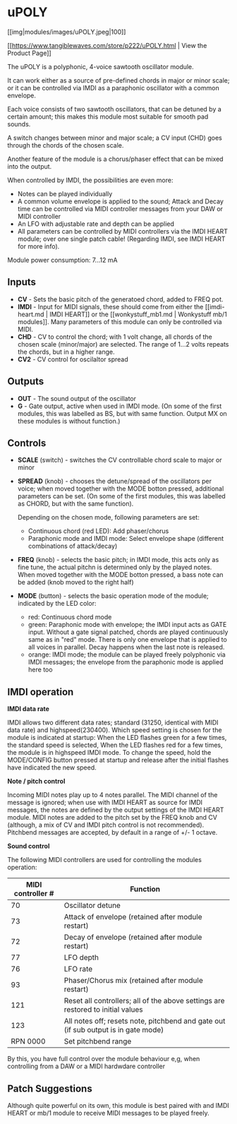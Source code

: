 # uPOLY

[[img|modules/images/uPOLY.jpeg|100]]

[[https://www.tangiblewaves.com/store/p222/uPOLY.html | View the Product Page]]

The uPOLY is a polyphonic, 4-voice sawtooth oscillator module.

It can work either as a source of pre-defined chords in major or minor scale; or it can be controlled via IMDI as a paraphonic oscillator with a common envelope.

Each voice consists of two sawtooth oscillators, that can be detuned by a certain amount; this makes this module most suitable for smooth pad sounds.

A switch changes between minor and major scale; a CV input (CHD) goes through the chords of the chosen scale.

Another feature of the module is a chorus/phaser effect that can be mixed into the output.

When controlled by IMDI, the possibilities are even more:
* Notes can be played individually
* A common volume envelope is applied to the sound; Attack and Decay time can be controlled via MIDI controller messages from your DAW or MIDI controller
* An LFO with adjustable rate and depth can be applied
* All parameters can be controlled by MIDI controllers via the IMDI HEART module; over one single patch cable! (Regarding IMDI, see IMDI HEART for more info).

Module power consumption: 7...12 mA

## Inputs
* **CV** - Sets the basic pitch of the generatoed chord, added to FREQ pot.
* **IMDI** - Input for MIDI signals, these should come from either the [[imdi-heart.md | IMDI HEART]] or the [[wonkystuff_mb1.md | Wonkystuff mb/1 modules]]. Many parameters of this module can only be controlled via MIDI.
* **CHD** - CV to control the chord; with 1 volt change, all chords of the chosen scale (minor/major) are selected. The range of 1...2 volts repeats the chords, but in a higher range.
* **CV2** - CV control for oscilaltor spread

## Outputs
* **OUT** - The sound output of the oscillator
* **G** - Gate output, active when used in IMDI mode. (On some of the first modules, this was labelled as BS, but with same function. Output MX on these modules is without function.)

## Controls
* **SCALE** (switch) - switches the CV controllable chord scale to major or minor
* **SPREAD** (knob) - chooses the detune/spread of the oscillators per voice; when moved together with the MODE botton pressed, additional parameters can be set. (On some of the first modules, this was labelled as CHORD, but with the same function).

  Depending on the chosen mode, following parameters are set:
  - Continuous chord (red LED): Add phaser/chorus
  - Paraphonic mode and IMDI mode: Select envelope shape (different combinations of attack/decay)
* **FREQ** (knob) - selects the basic pitch; in IMDI mode, this acts only as fine tune, the actual pitchn is determined only by the played notes. When moved together with the MODE botton pressed, a bass note can be added (knob moved to the right half)
* **MODE** (button) - selects the basic operation mode of the module; indicated by the LED color:
  - red: Continuous chord mode
  - green: Paraphonic mode with envelope; the IMDI input acts as GATE input. Without a gate signal patched, chords are played continuously same as in "red" mode. There is only one envelope that is applied to all voices in parallel. Decay happens when the last note is released.
  - orange: IMDI mode; the module can be played freely polyphonic via IMDI messages; the envelope from the paraphonic mode is applied here too

## IMDI operation

**IMDI data rate**

IMDI allows two different data rates; standard (31250, identical with MIDI data rate) and highspeed(230400). Which speed setting is chosen for the module is indicated at startup: When the LED flashes green for a few times, the standard speed is selected, When the LED flashes red for a few times, the module is in highspeed IMDI mode. To change the speed, hold the MODE/CONFIG button pressed at startup and release after the initial flashes have indicated the new speed.

**Note / pitch control**

Incoming MIDI notes play up to 4 notes parallel. The MIDI channel of the message is ignored; when use with IMDI HEART as source for IMDI messages, the notes are defined by the output settings of the IMDI HEART module.
MIDI notes are added to the pitch set by the FREQ knob and CV (although, a mix of CV and IMDI pitch control is not recommended).
Pitchbend messages are accepted, by default in a range of +/- 1 octave.

**Sound control**

The following MIDI controllers are used for controlling the modules operation:

|MIDI controller #|Function|
|--------------|-----------|
|70|Oscillator detune|
|73|Attack of envelope (retained after module restart)|
|72|Decay of envelope (retained after module restart)|
|77|LFO depth|
|76|LFO rate|
|93|Phaser/Chorus mix (retained after module restart)|
|121|Reset all controllers; all of the above settings are restored to initial values| 
|123 |All notes off; resets note, pitchbend and gate out (if sub output is in gate mode)
|RPN 0000|Set pitchbend range|

By this, you have full control over the module behaviour e,g, when controlling from a DAW or a MIDI hardwdare controller

## Patch Suggestions
Although quite powerful on its own, this module is best paired with and IMDI HEART or mb/1 module to receive MIDI messages to be played freely.
